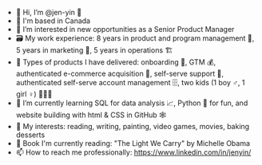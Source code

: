 - 👋 Hi, I’m @jen-yin 🐺
- 🍁 I'm based in Canada 
- 👀 I’m interested in new opportunities as a Senior Product Manager
- 🗃️ My work experience: 8 years in product and program management 🎁, 5 years in marketing 📮, 5 years in operations 🏗️
- 💼 Types of products I have delivered: onboarding 🛫, GTM 💰, authenticated e-commerce acquisition 🤑, self-serve support 🤗, authenticated self-serve account management 🗄️, two kids (1 boy ♂️, 1 girl ♀️) 👶👶😆
- 🌱 I’m currently learning SQL for data analysis 📈, Python 🐍 for fun, and website building with html & CSS in GitHub 🕸️
- 💞️ My interests: reading, writing, painting, video games, movies, baking desserts
- 📖 Book I'm currently reading: "The Light We Carry" by Michelle Obama
- 📫 How to reach me professionally: https://www.linkedin.com/in/jenyin/


